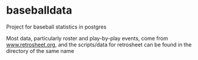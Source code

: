 # baseballdata
Project for baseball statistics in postgres

Most data, particularly roster and play-by-play events, come from www.retrosheet.org, and the scripts/data for retrosheet can be found in the directory of the same name
